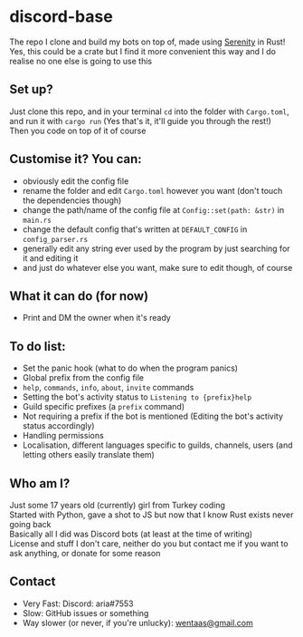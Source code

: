 # discord-base
The repo I clone and build my bots on top of, made using [Serenity](https://github.com/serenity-rs/serenity) in Rust!  
Yes, this could be a crate but I find it more convenient this way and I do realise no one else is going to use this

## Set up?
Just clone this repo, and in your terminal `cd` into the folder with `Cargo.toml`, and run it with `cargo run` (Yes that's it, it'll guide you through the rest!)  
Then you code on top of it of course

## Customise it? You can:
- obviously edit the config file
- rename the folder and edit `Cargo.toml` however you want (don't touch the dependencies though)
- change the path/name of the config file at `Config::set(path: &str)` in `main.rs`
- change the default config that's written at `DEFAULT_CONFIG` in `config_parser.rs`
- generally edit any string ever used by the program by just searching for it and editing it
- and just do whatever else you want, make sure to edit though, of course

## What it can do (for now)
- Print and DM the owner when it's ready

## To do list:
- Set the panic hook (what to do when the program panics)
- Global prefix from the config file
- `help`, `commands`, `info`, `about`, `invite` commands
- Setting the bot's activity status to `Listening to {prefix}help`
- Guild specific prefixes (a `prefix` command)
- Not requiring a prefix if the bot is mentioned (Editing the bot's activity status accordingly)
- Handling permissions
- Localisation, different languages specific to guilds, channels, users (and letting others easily translate them)

## Who am I?
Just some 17 years old (currently) girl from Turkey coding  
Started with Python, gave a shot to JS but now that I know Rust exists never going back  
Basically all I did was Discord bots (at least at the time of writing)  
License and stuff I don't care, neither do you but contact me if you want to ask anything, or donate for some reason

## Contact
- Very Fast: Discord: aria#7553
- Slow: GitHub issues or something
- Way slower (or never, if you're unlucky): wentaas@gmail.com
